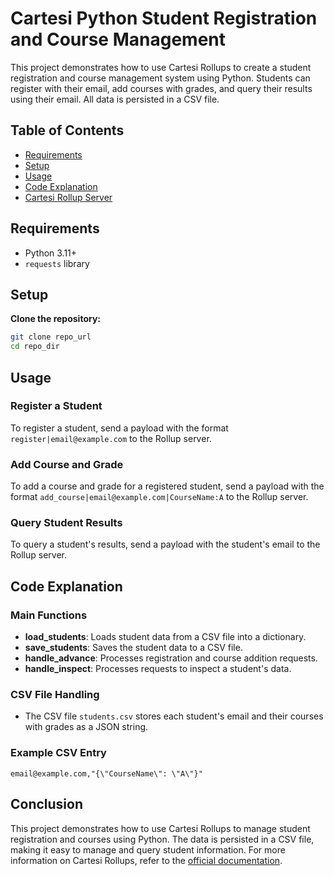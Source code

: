 
# Cartesi Python Student Registration and Course Management

This project demonstrates how to use Cartesi Rollups to create a student registration and course management system using Python. Students can register with their email, add courses with grades, and query their results using their email. All data is persisted in a CSV file.

## Table of Contents

- [Requirements](#requirements)
- [Setup](#setup)
- [Usage](#usage)
- [Code Explanation](#code-explanation)
- [Cartesi Rollup Server](#cartesi-rollup-server)

## Requirements

- Python 3.11+
- `requests` library

## Setup

 **Clone the repository:**

```sh
git clone repo_url
cd repo_dir
```

## Usage

### Register a Student

To register a student, send a payload with the format `register|email@example.com` to the Rollup server.

### Add Course and Grade

To add a course and grade for a registered student, send a payload with the format `add_course|email@example.com|CourseName:A` to the Rollup server.

### Query Student Results

To query a student's results, send a payload with the student's email to the Rollup server.

## Code Explanation

### Main Functions

- **load_students**: Loads student data from a CSV file into a dictionary.
- **save_students**: Saves the student data to a CSV file.
- **handle_advance**: Processes registration and course addition requests.
- **handle_inspect**: Processes requests to inspect a student's data.

### CSV File Handling

- The CSV file `students.csv` stores each student's email and their courses with grades as a JSON string.

### Example CSV Entry

```csv
email@example.com,"{\"CourseName\": \"A\"}"
```

## Conclusion

This project demonstrates how to use Cartesi Rollups to manage student registration and courses using Python. The data is persisted in a CSV file, making it easy to manage and query student information. For more information on Cartesi Rollups, refer to the [official documentation](https://cartesi.io/docs/).
